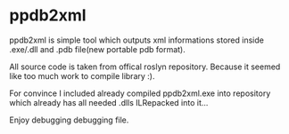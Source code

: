 # ppdb2xml

ppdb2xml is simple tool which outputs xml informations stored inside .exe/.dll and .pdb file(new portable pdb format).

All source code is taken from offical roslyn repository. Because it seemed like too much work to compile library :).

For convince I included already compiled ppdb2xml.exe into repository which already has all needed .dlls ILRepacked into it...

Enjoy debugging debugging file.
